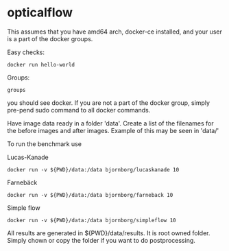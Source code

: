 # opticalflow

This assumes that you have amd64 arch, docker-ce installed, and your user is a part of the docker groups. 

Easy checks:

`docker run hello-world`

Groups:

`groups`

you should see docker. If you are not a part of the docker group, simply pre-pend sudo command to all docker commands.

Have image data ready in a folder 'data'. Create a list of the filenames for the before images and after images. Example of this may be seen in 'data/'

To run the benchmark use

Lucas-Kanade

`docker run -v ${PWD}/data:/data bjornborg/lucaskanade 10`

Farnebäck

`docker run -v ${PWD}/data:/data bjornborg/farneback 10`

Simple flow

`docker run -v ${PWD}/data:/data bjornborg/simpleflow 10`

All results are generated in ${PWD}/data/results. It is root owned folder. Simply chown or copy the folder if you want to do postprocessing.
